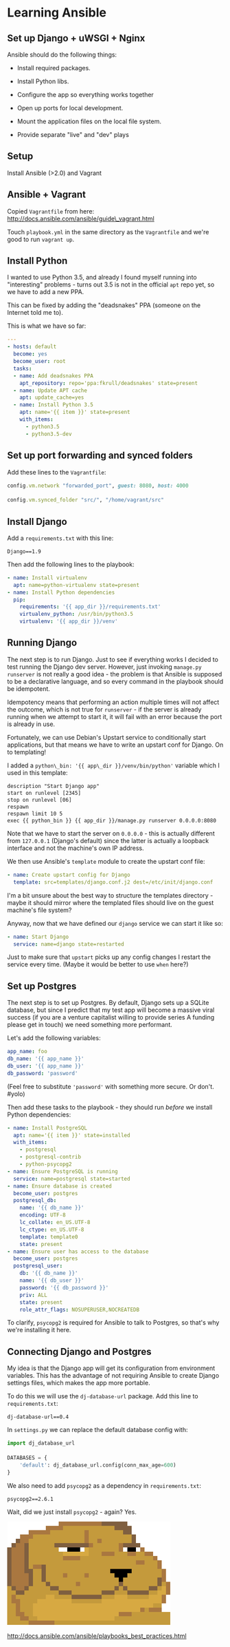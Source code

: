 Learning Ansible
================

Set up Django + uWSGI + Nginx
-----------------------------

Ansible should do the following things:

 * Install required packages.

 * Install Python libs.

 * Configure the app so everything works together

 * Open up ports for local development.

 * Mount the application files on the local file system.

 * Provide separate "live" and "dev" plays

Setup
-----

Install Ansible (>2.0) and Vagrant

Ansible + Vagrant
-----------------

Copied `Vagrantfile` from here: http://docs.ansible.com/ansible/guide\_vagrant.html

Touch `playbook.yml` in the same directory as the `Vagrantfile` and
we're good to run `vagrant up`.

Install Python
--------------

I wanted to use Python 3.5, and already I found myself running into
"interesting" problems - turns out 3.5 is not in the official `apt`
repo yet, so we have to add a new PPA.

This can be fixed by adding the "deadsnakes" PPA (someone on the
Internet told me to).

This is what we have so far:

```yaml
---
- hosts: default
  become: yes
  become_user: root
  tasks:
  - name: Add deadsnakes PPA
    apt_repository: repo='ppa:fkrull/deadsnakes' state=present
  - name: Update APT cache
    apt: update_cache=yes
  - name: Install Python 3.5
    apt: name='{{ item }}' state=present
    with_items:
      - python3.5
      - python3.5-dev
```

Set up port forwarding and synced folders
-----------------------------------------

Add these lines to the `Vagrantfile`:

```ruby
config.vm.network "forwarded_port", guest: 8080, host: 4000

config.vm.synced_folder "src/", "/home/vagrant/src"
```

Install Django
--------------

Add a `requirements.txt` with this line:

    Django==1.9

Then add the following lines to the playbook:

```yaml
- name: Install virtualenv
  apt: name=python-virtualenv state=present
- name: Install Python dependencies
  pip:
    requirements: '{{ app_dir }}/requirements.txt'
    virtualenv_python: /usr/bin/python3.5
    virtualenv: '{{ app_dir }}/venv'
```

Running Django
--------------

The next step is to run Django. Just to see if everything works
I decided to test running the Django dev server. However, just
invoking `manage.py runserver` is not really a good idea - the problem
is that Ansible is supposed to be a declarative language, and so every
command in the playbook should be idempotent.

Idempotency means that performing an action multiple times will not
affect the outcome, which is not true for `runserver` - if the server
is already running when we attempt to start it, it will fail with an
error because the port is already in use.

Fortunately, we can use Debian's Upstart service to conditionally
start applications, but that means we have to write an upstart conf
for Django. On to templating!

I added a `python\_bin: '{{ app\_dir }}/venv/bin/python'` variable
which I used in this template:

```
description "Start Django app"
start on runlevel [2345]
stop on runlevel [06]
respawn
respawn limit 10 5
exec {{ python_bin }} {{ app_dir }}/manage.py runserver 0.0.0.0:8080
```

Note that we have to start the server on `0.0.0.0` - this is actually
different from `127.0.0.1` (Django's default) since the latter is
actually a loopback interface and not the machine's own IP address.

We then use Ansible's `template` module to create the upstart conf
file:

```yaml
- name: Create upstart config for Django
  template: src=templates/django.conf.j2 dest=/etc/init/django.conf
```

I'm a bit unsure about the best way to structure the templates
directory - maybe it should mirror where the templated files should
live on the guest machine's file system?

Anyway, now that we have defined our `django` service we can start it
like so:

```yaml
- name: Start Django
  service: name=django state=restarted
```

Just to make sure that `upstart` picks up any config changes I restart
the service every time. (Maybe it would be better to use `when` here?)

Set up Postgres
---------------

The next step is to set up Postgres. By default, Django sets up
a SQLite database, but since I predict that my test app will become
a massive viral success (if you are a venture capitalist willing to
provide series A funding please get in touch) we need something more
performant.

Let's add the following variables:

```yaml
app_name: foo
db_name: '{{ app_name }}'
db_user: '{{ app_name }}'
db_password: 'password'
```

(Feel free to substitute `'password'` with something more secure. Or
don't. #yolo)

Then add these tasks to the playbook - they should run *before* we
install Python dependencies:

```yaml
- name: Install PostgreSQL
  apt: name='{{ item }}' state=installed
  with_items:
    - postgresql
    - postgresql-contrib
    - python-psycopg2
- name: Ensure PostgreSQL is running
  service: name=postgresql state=started
- name: Ensure database is created
  become_user: postgres
  postgresql_db:
    name: '{{ db_name }}'
    encoding: UTF-8
    lc_collate: en_US.UTF-8
    lc_ctype: en_US.UTF-8
    template: template0
    state: present
- name: Ensure user has access to the database
  become_user: postgres
  postgresql_user:
    db: '{{ db_name }}'
    name: '{{ db_user }}'
    password: '{{ db_password }}'
    priv: ALL
    state: present
    role_attr_flags: NOSUPERUSER,NOCREATEDB
```

To clarify, `psycopg2` is required for Ansible to talk to Postgres, so
that's why we're installing it here.

Connecting Django and Postgres
------------------------------

My idea is that the Django app will get its configuration from
environment variables. This has the advantage of not requiring Ansible
to create Django settings files, which makes the app more portable.

To do this we will use the `dj-database-url` package. Add this line to
`requirements.txt`:

    dj-database-url==0.4

In `settings.py` we can replace the default database config with:

```python
import dj_database_url

DATABASES = {
    'default': dj_database_url.config(conn_max_age=600)
}
```

We also need to add `psycopg2` as a dependency in `requirements.txt`:

    psycopg2==2.6.1

Wait, did we just install `psycopg2` - again? Yes.

![deal with it](Deal_with_it_dog_gif.gif "deal with it")

http://docs.ansible.com/ansible/playbooks_best_practices.html
